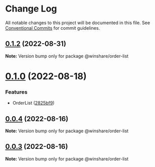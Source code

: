 # Change Log

All notable changes to this project will be documented in this file. See [Conventional Commits](https://conventionalcommits.org) for commit guidelines.

## [0.1.2](http://idp-gitlab.winshare.com.cn/operation-winshare/winshare-ui/compare/@winshare/order-list@0.1.1...@winshare/order-list@0.1.2) (2022-08-31)

**Note:** Version bump only for package @winshare/order-list

# [0.1.0](http://idp-gitlab.winshare.com.cn/operation-winshare/winshare-ui/compare/@winshare/order-list@0.0.4...@winshare/order-list@0.1.0) (2022-08-18)

### Features

- OrderList ([2825bf9](http://idp-gitlab.winshare.com.cn/operation-winshare/winshare-ui/commit/2825bf9894cc569a865704e76927f01072d2e761))

## [0.0.4](http://idp-gitlab.winshare.com.cn/operation-winshare/winshare-ui/compare/@winshare/order-list@0.0.3...@winshare/order-list@0.0.4) (2022-08-16)

**Note:** Version bump only for package @winshare/order-list

## [0.0.3](http://idp-gitlab.winshare.com.cn/operation-winshare/winshare-ui/compare/@winshare/order-list@0.0.2...@winshare/order-list@0.0.3) (2022-08-16)

**Note:** Version bump only for package @winshare/order-list
